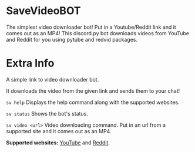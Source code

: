 # SaveVideoBOT

The simplest video downloader bot! Put in a Youtube/Reddit link and it comes out as an MP4!
This discord.py bot downloads videos from YouTube and Reddit for you using pytube and redvid packages.

# Extra Info

A simple link to video downloader bot.

It downloads the video from the given link and sends them to your chat!

`sv help` Displays the help command along with the supported websites.

`sv status` Shows the bot's status.

`sv video <url>` Video downloading command. Put in an url from a supported site and it comes out as an MP4.

**Supported websites:** [YouTube](https://www.youtube.com/) and [Reddit](https://www.reddit.com/).
